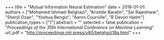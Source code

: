 +++
title = "Mutual Information Neural Estimation"
date = 2018-01-01
authors = ["Mohamed Ishmael Belghazi", "Aristide Baratin", "Sai Rajeshwar", "Sherjil Ozair", "Yoshua Bengio", "Aaron Courville", "R Devon Hjelm"]
publication_types = ["1"]
abstract = ""
selected = false
publication = "*Proceedings of the 35th International Conference on Machine Learning*"
url_pdf = "http://proceedings.mlr.press/v80/belghazi18a.html"
+++


